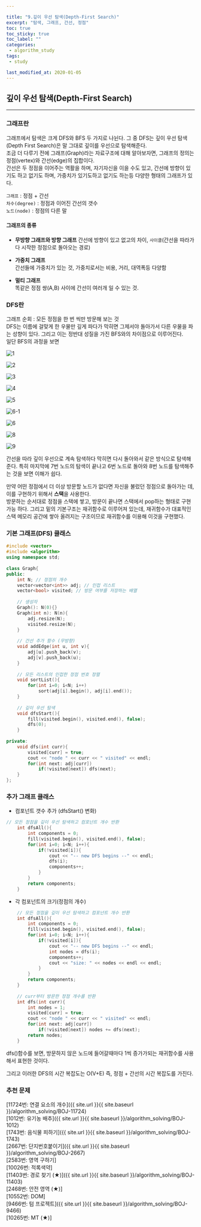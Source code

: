 ```yaml
---

title: "9.깊이 우선 탐색(Depth-First Search)"  
excerpt: "탐색, 그래프, 간선, 정점"  
toc: true  
toc_sticky: true  
toc_label: ""  
categories:  
 - algorithm_study  
tags:  
 - study

last_modified_at: 2020-01-05
---
```


## 깊이 우선 탐색(Depth-First Search)

- - -

### 그래프란

그래프에서 탐색은 크게 DFS와 BFS 두 가지로 나뉜다. 그 중 DFS는 깊이 우선 탐색(Depth First Search)은 말 그대로 깊이를 우선으로 탐색해준다.  
조금 더 다루기 전에 그래프(Graph)라는 자료구조에 대해 알아보자면, 그래프의 정의는 정점(vertex)와 간선(edge)의 집합이다.  
간선은 두 정점을 이어주는 역활을 하며, 자기자신을 이을 수도 있고, 간선에 방향이 있기도 하고 없기도 하며, 가중치가 있기도하고 없기도 하는등 다양한 형태의 그래프가 있다.  

`그래프` : 정점 + 간선  
`차수(degree)` : 정점과 이어진 간선의 갯수  
`노드(node)` : 정점의 다른 말

#### 그래프의 종류  

- **무방향 그래프와 방향 그래프**
간선에 방향이 있고 없고의 차이, `사이클`(간선을 따라가다 시작한 정점으로 돌아오는 경로)

- **가중치 그래프**  
간선들에 가중치가 있는 것, 가중치로서는 비용, 거리, 대역폭등 다양함  

- **멀티 그래프**  
똑같은 정점 쌍(A,B) 사이에 간선이 여러개 일 수 있는 것.

### DFS란

그래프 순회 : 모든 정점을 한 번 씩만 방문해 보는 것  
DFS는 이름에 걸맞게 한 우물만 깊게 파다가 막히면 그제서야 돌아가서 다른 우물을 파는 성향이 있다. 그리고 이는 정반대 성질을 가진 BFS와의 차이점으로 이루어진다.  
일단 BFS의 과정을 보면  

![1](https://user-images.githubusercontent.com/42687768/71779663-6ec62e80-2ffb-11ea-87ba-78512cb5a915.JPG)

![2](https://user-images.githubusercontent.com/42687768/71779666-71c11f00-2ffb-11ea-80aa-e41371bb449f.JPG)

![3](https://user-images.githubusercontent.com/42687768/71779667-71c11f00-2ffb-11ea-9b91-a794231776d5.JPG)

![4](https://user-images.githubusercontent.com/42687768/71779668-71c11f00-2ffb-11ea-9e99-50354f298273.JPG)

![5](https://user-images.githubusercontent.com/42687768/71779669-7259b580-2ffb-11ea-9db4-b18ae5319709.JPG)

![6-1](https://user-images.githubusercontent.com/42687768/71779671-72f24c00-2ffb-11ea-9970-68962fcb961d.JPG)

![6](https://user-images.githubusercontent.com/42687768/71779670-7259b580-2ffb-11ea-99fa-23e1123e796f.JPG)

![8](https://user-images.githubusercontent.com/42687768/71779672-72f24c00-2ffb-11ea-82a6-98d3e77e964f.JPG)

![9](https://user-images.githubusercontent.com/42687768/71779665-71c11f00-2ffb-11ea-9c26-5bfa95a1b4ee.JPG)

간선을 따라 깊이 우선으로 계속 탐색하다 막히면 다시 돌아와서 같은 방식으로 탐색해준다. 특히 마지막에 7번 노드의 탐색이 끝나고 6번 노드로 돌아와 8번 노드를 탐색해주는 것을 보면 이해가 쉽다.  

만약 어떤 정점에서 더 이상 방문할 노드가 없다면 자신을 불렀던 정점으로 돌아가는 데, 이를 구현하기 위해서 **스택**을 사용한다.  
방문하는 순서대로 정점을 스택에 쌓고, 방문이 끝나면 스택에서 pop하는 형태로 구현가능 하다. 그리고 밑의 기본구조는 재귀함수로 이루어져 있는데, 재귀함수가 대표적인 스택 메모리 공간에 쌓아 올려지는 구조이므로 재귀함수를 이용해 이것을 구현했다.  

### 기본 그래프(DFS) 클래스  

```cpp
#include <vector>
#include <algorithm>
using namespace std;
 
class Graph{
public:
    int N; // 정점의 개수
    vector<vector<int>> adj; // 인접 리스트
    vector<bool> visited; // 방문 여부를 저장하는 배열
 
    // 생성자
    Graph(): N(0){}
    Graph(int n): N(n){ 
        adj.resize(N);
        visited.resize(N);
    }
 
    // 간선 추가 함수 (무방향)
    void addEdge(int u, int v){
        adj[u].push_back(v);
        adj[v].push_back(u);
    }
 
    // 모든 리스트의 인접한 정점 번호 정렬
    void sortList(){
        for(int i=0; i<N; i++)
            sort(adj[i].begin(), adj[i].end());
    }
 
    // 깊이 우선 탐색
    void dfsStart(){
        fill(visited.begin(), visited.end(), false);
        dfs(0);
    }
 
private:
    void dfs(int curr){
        visited[curr] = true;
        cout << "node " << curr << " visited" << endl;
        for(int next: adj[curr])
            if(!visited[next]) dfs(next);
    }
};
```

### 추가 그래프 클래스

- 컴포넌트 갯수 추가 (dfsStart() 변화)

```cpp
// 모든 정점을 깊이 우선 탐색하고 컴포넌트 개수 반환
    int dfsAll(){
        int components = 0;
        fill(visited.begin(), visited.end(), false);
        for(int i=0; i<N; i++){
            if(!visited[i]){
                cout << "-- new DFS begins --" << endl;
                dfs(i);
                components++;
            }
        }
        return components;
    }

```

- 각 컴포넌트의 크기(정점의 개수)  

```cpp
    // 모든 정점을 깊이 우선 탐색하고 컴포넌트 개수 반환
    int dfsAll(){
        int components = 0;
        fill(visited.begin(), visited.end(), false);
        for(int i=0; i<N; i++){
            if(!visited[i]){
                cout << "-- new DFS begins --" << endl;
                int nodes = dfs(i);
                components++;
                cout << "size: " << nodes << endl << endl;
            }
        }
        return components;
    }
 
    // curr부터 방문한 정점 개수를 반환
    int dfs(int curr){
        int nodes = 1;
        visited[curr] = true;
        cout << "node " << curr << " visited" << endl;
        for(int next: adj[curr])
            if(!visited[next]) nodes += dfs(next);
        return nodes;
    }
```

dfs()함수를 보면, 방문하지 않은 노드에 들어갈때마다 1씩 증가가되는 재귀함수를 사용해서 표현한 것이다.  

그리고 이러한 DFS의 시간 복잡도는 O(V+E) 즉, 정점 + 간선의 시간 복잡도를 가진다.  

### 추천 문제

[11724번: 연결 요소의 개수]({{ site.url }}{{ site.baseurl }}/algorithm_solving/BOJ-11724)  
[1012번: 유기농 배추]({{ site.url }}{{ site.baseurl }}/algorithm_solving/BOJ-1012)  
[1743번: 음식물 피하기]({{ site.url }}{{ site.baseurl }}/algorithm_solving/BOJ-1743)  
[2667번: 단지번호붙이기]({{ site.url }}{{ site.baseurl }}/algorithm_solving/BOJ-2667)  
[2583번: 영역 구하기]  
[10026번: 적록색약]  
[11403번: 경로 찾기 (★)]({{ site.url }}{{ site.baseurl }}/algorithm_solving/BOJ-11403)  
[2468번: 안전 영역 (★)]  
[10552번: DOM]  
[9466번: 텀 프로젝트]({{ site.url }}{{ site.baseurl }}/algorithm_solving/BOJ-9466)  
[10265번: MT (★)]  

